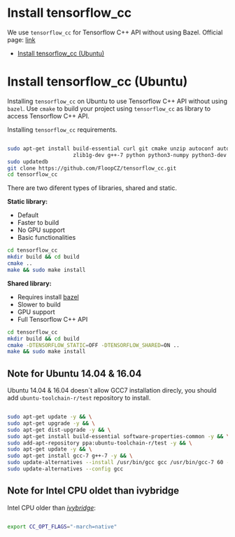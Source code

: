 # Install tensorflow_cc

We use `tensorflow_cc` for Tensorflow C++ API without using Bazel. Official page: [link](https://github.com/FloopCZ/tensorflow_cc)

- [Install tensorflow_cc (Ubuntu)](#install-tensorflow_cc-(Ubuntu))


# Install tensorflow_cc (Ubuntu)

Installing `tensorflow_cc` on Ubuntu to use Tensorflow C++ API without using `bazel`. Use `cmake` to build your project using `tensorflow_cc` as library to access Tensorflow C++ API.

Installing `tensorflow_cc` requirements.

```bash

sudo apt-get install build-essential curl git cmake unzip autoconf autogen automake libtool mlocate \
                     zlib1g-dev g++-7 python python3-numpy python3-dev python3-pip python3-wheel wget
sudo updatedb
git clone https://github.com/FloopCZ/tensorflow_cc.git
cd tensorflow_cc

```
There are two diferent types of libraries, shared and static.

**Static library:**

- Default
- Faster to build
- No GPU support
- Basic functionalities


```bash
cd tensorflow_cc
mkdir build && cd build
cmake ..
make && sudo make install
```
**Shared library:**

- Requires install [bazel](https://github.com/roboticslab-uc3m/installation-guides/blob/master/install-bazel.md)
- Slower to build
- GPU support
- Full Tensorflow C++ API

```bash
cd tensorflow_cc
mkdir build && cd build
cmake -DTENSORFLOW_STATIC=OFF -DTENSORFLOW_SHARED=ON ..
make && sudo make install
```

## Note for Ubuntu 14.04 & 16.04

Ubuntu 14.04 & 16.04 doesn´t allow GCC7 installation direcly, you should add `ubuntu-toolchain-r/test` repository to install.


```bash

sudo apt-get update -y && \
sudo apt-get upgrade -y && \
sudo apt-get dist-upgrade -y && \
sudo apt-get install build-essential software-properties-common -y && \
sudo add-apt-repository ppa:ubuntu-toolchain-r/test -y && \
sudo apt-get update -y && \
sudo apt-get install gcc-7 g++-7 -y && \
sudo update-alternatives --install /usr/bin/gcc gcc /usr/bin/gcc-7 60 --slave /usr/bin/g++ g++ /usr/bin/g++-7 && \
sudo update-alternatives --config gcc

```


## Note for Intel CPU oldet than ivybridge

Intel CPU older than *[ivybridge](https://ark.intel.com/es-es/products/codename/29902/Ivy-Bridge)*:
```bash

export CC_OPT_FLAGS="-march=native"

```

